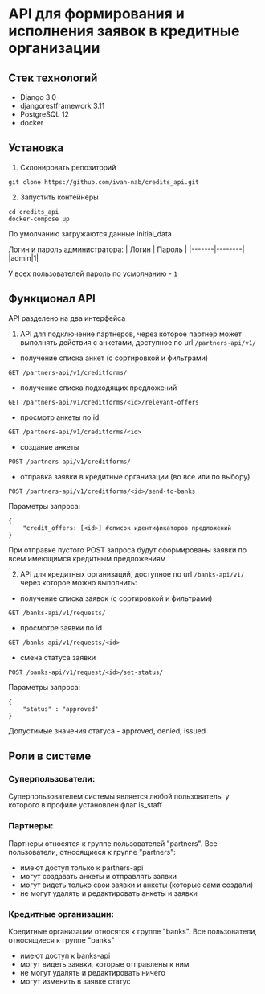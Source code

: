 # API для формирования и исполнения заявок в кредитные организации

## Стек технологий

- Django 3.0
- djangorestframework 3.11
- PostgreSQL 12
- docker
## Установка

1. Склонировать репозиторий

```
git clone https://github.com/ivan-nab/credits_api.git
```
2. Запустить контейнеры

```
cd credits_api
docker-compose up
```
По умолчанию загружаются данные initial_data

Логин и пароль администратора:
| Логин | Пароль |
|-------|--------|
|admin|1|

У всех пользователей пароль по усмолчанию - ```1```
## Функционал API

API разделено на два интерфейса

1. API для подключение партнеров, через которое партнер может выполнять действия с анкетами, доступное по url 
   ```/partners-api/v1/```


- получение списка анкет (с сортировкой и фильтрами)

```
GET /partners-api/v1/creditforms/
```
- получение списка подходящих предложений
```
GET /partners-api/v1/creditforms/<id>/relevant-offers
```
- просмотр анкеты по id
  
```
GET /partners-api/v1/creditforms/<id>
```

- создание анкеты
```
POST /partners-api/v1/creditforms/
```
- отправка заявки в кредитные организации (во все или по выбору)
```
POST /partners-api/v1/creditforms/<id>/send-to-banks
```
Параметры запроса:
```
{
    "credit_offers: [<id>] #список идентификаторов предложений
}
```
При отправке пустого POST запроса будут сформированы заявки по всем имеющимся кредитным предложениям


2. API для кредитных организаций, доступное по url 
   ```/banks-api/v1/``` через которое можно выполнить:
- получение списка заявок (с сортировкой и фильтрами)
```
GET /banks-api/v1/requests/
```
- просмотре заявки по id
```
GET /banks-api/v1/requests/<id>
```
- смена статуса заявки
  
```
POST /banks-api/v1/request/<id>/set-status/
```
Параметры запроса:

```
{
    "status" : "approved" 
}
```
Допустимые значения статуса - approved, denied, issued

## Роли в системе

### Суперпользователи:​
Суперпользователем системы является любой пользователь, у которого в профиле установлен флаг is_staff

### Партнеры:​
Партнеры относятся к группе пользователей "partners".
Все пользователи, относящиеся к группе "partners":
- имеют доступ только к ​partners-api
- могут создавать анкеты и отправлять заявки
- могут видеть только свои заявки и анкеты (которые сами создали)
- не могут удалять и редактировать анкеты и заявки

### Кредитные организации:​
Кредитные организации относятся к группе "banks".
Все пользователи, относящиеся к группе "banks"

- имеют доступ к banks-api
- могут видеть заявки, которые отправлены к ним
- не могут удалять и редактировать ничего
- могут изменить в заявке статус

